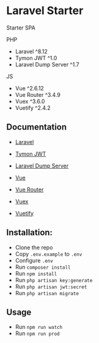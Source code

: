 # Laravel Starter
Starter SPA

PHP
* Laravel ^8.12
* Tymon JWT ^1.0
* Laravel Dump Server ^1.7

JS
* Vue ^2.6.12
* Vue Router ^3.4.9
* Vuex ^3.6.0
* Vuetify ^2.4.2


## Documentation
* [Laravel](https://laravel.com/docs/8.x)
* [Tymon JWT](https://jwt-auth.readthedocs.io/en/develop/)
* [Laravel Dump Server](https://github.com/beyondcode/laravel-dump-server)

* [Vue](https://vuejs.org/v2/guide/)
* [Vue Router](https://router.vuejs.org/guide/)
* [Vuex](https://vuex.vuejs.org/guide/)
* [Vuetify](https://vuetifyjs.com/en/getting-started/installation/)

## Installation:
* Clone the repo
* Copy `.env.example` to `.env`
* Configure `.env`
* Run `composer install`
* Run `npm install`
* Run `php artisan key:generate`
* Run `php artisan jwt:secret`
* Run `php artisan migrate`

## Usage
* Run `npm run watch`
* Run `npm run prod`
